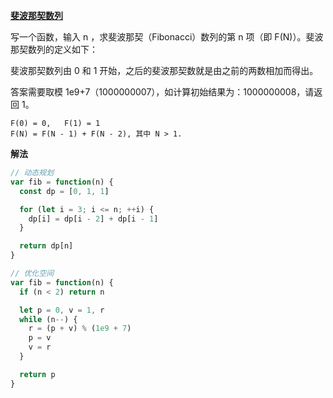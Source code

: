 **[斐波那契数列](https://leetcode-cn.com/problems/fei-bo-na-qi-shu-lie-lcof/)**

写一个函数，输入 n ，求斐波那契（Fibonacci）数列的第 n 项（即 F(N)）。斐波那契数列的定义如下：

斐波那契数列由 0 和 1 开始，之后的斐波那契数就是由之前的两数相加而得出。

答案需要取模 1e9+7（1000000007），如计算初始结果为：1000000008，请返回 1。

```
F(0) = 0,   F(1) = 1
F(N) = F(N - 1) + F(N - 2), 其中 N > 1.
```

**解法**
``` js
// 动态规划
var fib = function(n) {
  const dp = [0, 1, 1]

  for (let i = 3; i <= n; ++i) {
    dp[i] = dp[i - 2] + dp[i - 1]
  }

  return dp[n]
}

// 优化空间
var fib = function(n) {
  if (n < 2) return n

  let p = 0, v = 1, r
  while (n--) {
    r = (p + v) % (1e9 + 7)
    p = v
    v = r
  }

  return p
}
```